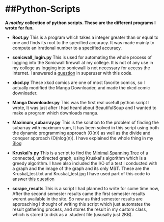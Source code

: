 ##Python-Scripts
====================

**A _motley_ collection of python scripts. These are the different programs I wrote for fun.**

* **Root.py**
	This is a program which takes a integer greater than or equal to one and 
	finds its root to the specified accuracy. It was made mainly to compute 
	an irrational number to a specified accuracy.

* **sonicwall_login.py**
	This is used for automating the whole process of logging into the Sonicwall
	firewall at my college. It is not of any use in my college as logging into 
	sonicwall is not necessary for access the Internet.
	I answered a [question][1] in superuser with this code.

* **xkcd.py**
	These xkcd comics are one of most favorite comics, so I actually modified the Manga Downloader,
	and made the xkcd comic downloader.

* **Manga Downloader.py**
	This was the first real usefull python script I wrote, It was just after I had heard about 
	BeautifulSoup and I wanted to make a program which downloads manga.

* **Maximum_subarray.py**
	This is the solution to the problem of finding the subarray with maximum sum, 
	It has been solved in this script using both the dynamic programming approach (O(n)) as well 
	as the divide and conquer approach (O(nlog(n)). I have explained the whole thing in
	my [Blog][2]

* **Kruskal's.py**
	This is a script to find the [Minimal Spanning Tree][3] of a connected, undirected graph,
	using Kruskal's algorithm which is a greedy algorithm. I have also included the I/O of
	a test I conducted with a graph and the image of the graph and its only MST.
	These are the Kruskal\_test.txt and Kruskal\_test.jpg 
	I have used part of this code to answer [this question][4]
* **scrape_results**
	This is a script I had planned to write for some time now, After the second semester results came 
	the first semester results werent available in the site. So now as third semester results are approaching
	I thought of writing this script which just automates the result gathering process, and stores the result
	in my custom class, which is stored to disk as a .student file (ususally just 2KB).

[1]: https://superuser.com/questions/330297/automate-logging-in-through-sonicwall/785792?noredirect=1#comment1023176_785792
[2]: http://relativetoaditya.blogspot.in/2014/12/maximum-subarray.html
[3]: https://en.wikipedia.org/wiki/Minimum_spanning_tree
[4]: https://stackoverflow.com/questions/14369739/creating-adjacency-lists-from-dicts-in-python/27380835#27380835